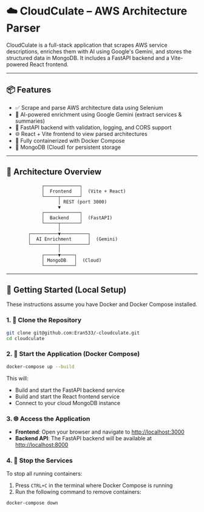 # ☁️ CloudCulate – AWS Architecture Parser

CloudCulate is a full-stack application that scrapes AWS service descriptions, enriches them with AI using Google's Gemini, and stores the structured data in MongoDB. It includes a FastAPI backend and a Vite-powered React frontend.

---

## 📦 Features

- ✅ Scrape and parse AWS architecture data using Selenium  
- 🤖 AI-powered enrichment using Google Gemini (extract services & summaries)  
- 🧠 FastAPI backend with validation, logging, and CORS support  
- 🌐 React + Vite frontend to view parsed architectures  
- 🐳 Fully containerized with Docker Compose  
- 💾 MongoDB (Cloud) for persistent storage  

---

## 🧱 Architecture Overview

```text
             ┌─────────────┐
             │  Frontend   │  (Vite + React)
             └─────┬───────┘
                   │ REST (port 3000)
                   ▼
             ┌─────────────┐
             │  Backend    │  (FastAPI)
             └─────┬───────┘
                   │
        ┌──────────▼──────────┐
        │  AI Enrichment      │  (Gemini)
        └──────────┬──────────┘
                   │
             ┌─────▼─────┐
             │ MongoDB   │  (Cloud)
             └───────────┘
```

---

## 🚀 Getting Started (Local Setup)

These instructions assume you have Docker and Docker Compose installed.

### 1. 🧾 Clone the Repository

```bash
git clone git@github.com:Eran533/-cloudculate.git
cd cloudculate
```

### 2. 🐳 Start the Application (Docker Compose)

```bash
docker-compose up --build
```

This will:
- Build and start the FastAPI backend service
- Build and start the React frontend service
- Connect to your cloud MongoDB instance

### 3. 🌐 Access the Application

- **Frontend**: Open your browser and navigate to [http://localhost:3000](http://localhost:3000)
- **Backend API**: The FastAPI backend will be available at [http://localhost:8000](http://localhost:8000)

### 4. 🛑 Stop the Services

To stop all running containers:

1. Press `CTRL+C` in the terminal where Docker Compose is running
2. Run the following command to remove containers:

```bash
docker-compose down
```

